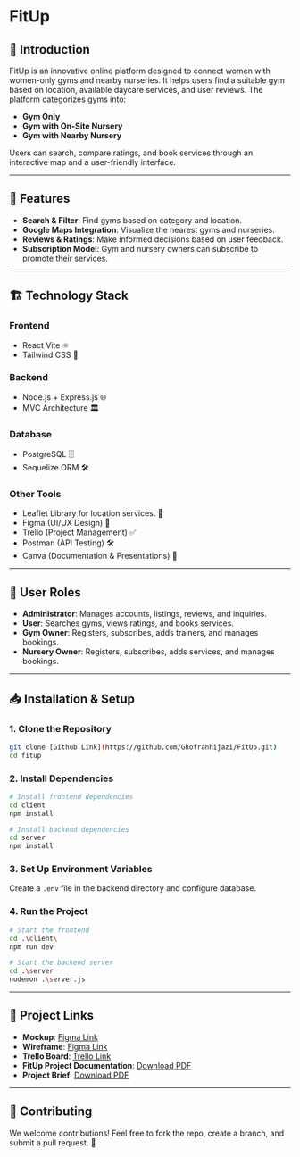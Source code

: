 # FitUp

## 📌 Introduction
FitUp is an innovative online platform designed to connect women with women-only gyms and nearby nurseries. It helps users find a suitable gym based on location, available daycare services, and user reviews. The platform categorizes gyms into:

- **Gym Only**
- **Gym with On-Site Nursery**
- **Gym with Nearby Nursery**

Users can search, compare ratings, and book services through an interactive map and a user-friendly interface.

---

## 🎯 Features
- **Search & Filter**: Find gyms based on category and location.
- **Google Maps Integration**: Visualize the nearest gyms and nurseries.
- **Reviews & Ratings**: Make informed decisions based on user feedback.
- **Subscription Model**: Gym and nursery owners can subscribe to promote their services.

---

## 🏗️ Technology Stack
### **Frontend**
- React Vite ⚛️
- Tailwind CSS 🎨

### **Backend**
- Node.js + Express.js 🌐
- MVC Architecture 🏛️

### **Database**
- PostgreSQL 🗄️
- Sequelize ORM 🛠️

### **Other Tools**
- Leaflet Library for location services. 📍
- Figma (UI/UX Design) 🎨
- Trello (Project Management) ✅
- Postman (API Testing) 🛠️
- Canva (Documentation & Presentations) 📝

---

## 👥 User Roles
- **Administrator**: Manages accounts, listings, reviews, and inquiries.
- **User**: Searches gyms, views ratings, and books services.
- **Gym Owner**: Registers, subscribes, adds trainers, and manages bookings.
- **Nursery Owner**: Registers, subscribes, adds services, and manages bookings.

---

## 📥 Installation & Setup
### **1. Clone the Repository**
```bash
git clone [Github Link](https://github.com/Ghofranhijazi/FitUp.git)
cd fitup
```

### **2. Install Dependencies**
```bash
# Install frontend dependencies
cd client
npm install

# Install backend dependencies
cd server
npm install
```

### **3. Set Up Environment Variables**
Create a `.env` file in the backend directory and configure database.

### **4. Run the Project**
```bash
# Start the frontend
cd .\client\
npm run dev

# Start the backend server
cd .\server
nodemon .\server.js
```

---

## 🔗 Project Links
- **Mockup**: [Figma Link](https://www.figma.com/design/IXRqSx4Daeb348GiACeGaI/Untitled?node-id=0-1&t=D6HoNxbg9i4uJ2wO-1)
- **Wireframe**: [Figma Link](https://www.figma.com/design/IXRqSx4Daeb348GiACeGaI/Untitled?node-id=1-2&t=D6HoNxbg9i4uJ2wO-1)
- **Trello Board**: [Trello Link](https://trello.com/invite/b/67f00932ebdff8180af74674/ATTI7698022af027345e60704b4b21d8101bD3F4929B/fitup-project)
- **FitUp Project Documentation**: [Download PDF]([guide.pdf](https://github.com/Ghofranhijazi/Fit-Up/blob/main/FitUp%20Project%20Documentation.pdf))
- **Project Brief**: [Download PDF]([guide.pdf](https://github.com/Ghofranhijazi/Fit-Up/blob/main/Project%20Brief%20-%20FitUp.pdf))


---

## 🤝 Contributing
We welcome contributions! Feel free to fork the repo, create a branch, and submit a pull request. 🚀

